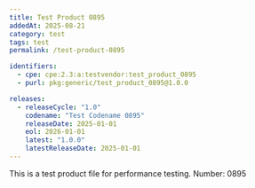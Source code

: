 ```yaml
---
title: Test Product 0895
addedAt: 2025-08-21
category: test
tags: test
permalink: /test-product-0895

identifiers:
  - cpe: cpe:2.3:a:testvendor:test_product_0895
  - purl: pkg:generic/test_product_0895@1.0.0

releases:
  - releaseCycle: "1.0"
    codename: "Test Codename 0895"
    releaseDate: 2025-01-01
    eol: 2026-01-01
    latest: "1.0.0"
    latestReleaseDate: 2025-01-01
---
```


This is a test product file for performance testing. Number: 0895
